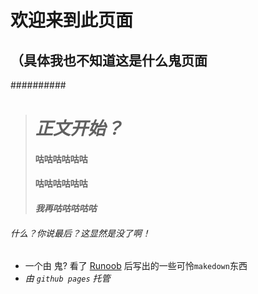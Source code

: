 # 欢迎来到此页面
## （具体我也不知道这是什么鬼页面
##########
> # *正文开始？* 
> #### 咕咕咕咕咕咕
> #### **咕咕咕咕咕咕**
> #### ***我再咕咕咕咕咕***
###### 什么？你说最后？这显然是没了啊！

* 一个由 鬼? 看了 [Runoob](https://www.runoob.com) 后写出的一些可怜`makedown`东西
* *由 `github pages` 托管*
